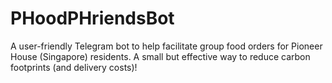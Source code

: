 # PHoodPHriendsBot

A user-friendly Telegram bot to help facilitate group food orders for Pioneer House (Singapore) residents. A small but effective way to reduce carbon footprints (and delivery costs)!

